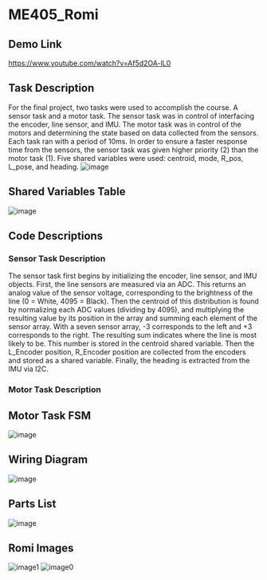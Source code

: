 # ME405_Romi
## Demo Link
https://www.youtube.com/watch?v=Af5d2OA-lL0
## Task Description
For the final project, two tasks were used to accomplish the course. A sensor task and a motor task. The sensor task was in control of interfacing the encoder, line sensor, and IMU. The motor task was in control of the motors and determining the state based on data collected from the sensors. Each task ran with a period of 10ms. In order to ensure a faster response time from the sensors, the sensor task was given higher priority (2) than the motor task (1). Five shared variables were used: centroid, mode, R_pos, L_pose, and heading.
![image](https://github.com/user-attachments/assets/254409aa-eb37-448f-8fd5-a06ac079c9aa)
## Shared Variables Table
![image](https://github.com/user-attachments/assets/7ba4bc43-2b9c-462e-a30d-fc0775dd18af)
## Code Descriptions
### Sensor Task Description
The sensor task first begins by initializing the encoder, line sensor, and IMU objects. First, the line sensors are measured via an ADC. This returns an analog value of the sensor voltage, corresponding to the brightness of the line (0 = White, 4095 = Black). Then the centroid of this distribution is found by normalizing each ADC values (dividing by 4095), and multiplying the resulting value by its position in the array and summing each element of the sensor array. With a seven sensor array, -3 corresponds to the left and +3 corresponds to the right. The resulting sum indicates where the line is most likely to be. This number is stored in the centroid shared variable. Then the L_Encoder position, R_Encoder position are collected from the encoders and stored as a shared variable. Finally, the heading is extracted from the IMU via I2C.
### Motor Task Description

## Motor Task FSM
![image](https://github.com/user-attachments/assets/4893dd7f-52cb-4422-808b-9b6b2304b2e8)
## Wiring Diagram
![image](https://github.com/user-attachments/assets/09459eef-f5c5-4136-8a6a-c664eb1e672c)
## Parts List
![image](https://github.com/user-attachments/assets/b60b1ccc-fc10-49ac-b510-24000380d65e)
## Romi Images
![image1](https://github.com/user-attachments/assets/4c83a1d7-53ff-4788-8b39-0844754e152d)
![image0](https://github.com/user-attachments/assets/4b948b96-745c-4155-9ff5-fa4173e7f579)
